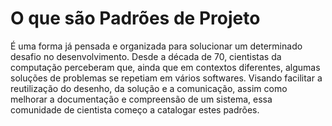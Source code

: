 # O que são Padrões de Projeto

É uma forma já pensada e organizada para solucionar um determinado desafio no desenvolvimento. Desde a década de 70, cientistas da computação perceberam que, ainda que em contextos diferentes, algumas soluções de problemas se repetiam em vários softwares. Visando facilitar a reutilização do desenho, da solução e a comunicação, assim como melhorar a documentação e compreensão de um sistema, essa comunidade de cientista começo a catalogar estes padrões.


